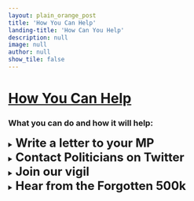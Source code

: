 ```yaml
---
layout: plain_orange_post
title: 'How You Can Help'
landing-title: 'How Can You Help'
description: null
image: null
author: null
show_tile: false
---
```


<h1><u>How You Can Help</u></h1>

<h3>What you can do and how it will help:</h3>

<details>
<summary><b><font size="+2">Write a letter to your MP</font></b></summary>

<p><b><font color="navy">[INSERT YOUR ADDRESS <br> <br> + POSTCODE]</font></b></p>

<p><b>URGENT: EVUSHELD – PREVENTATIVE COVID-19 TREATMENT </b></p>
 
<p>Dear <b><font color="navy">[INSERT NAME OF MP]</font></b>,</p>
<p>RE: EVUSHELD </p>
<p><font color="navy"><u>Option 1:</u></font> Many immunocompromised people like <b><font color="navy">[ME / MY LOVED ONE]</font></b>, who has <b><font color="navy">[CONDITION NAME]</font></b>, are still shielding/taking significant precautions, two years later, because we are at disproportionate risk of dying from Covid.</p>

<p><font color="navy"><u>Option 2:</u></font> I am writing on behalf of those who are still at disproportionate risk from Covid.</p>

<p>Immunocompromised people are also less likely to be protected by vaccines. There are over 500k people who are still at increased risk from this deadly disease, many of whom are still anxious and cannot ‘live with Covid’ like the rest of the country. <b>Evusheld is a treatment that aims to prevent Covid-19 in patients who cannot respond to vaccines.</b></p>

<p>Despite Evusheld receiving MHRA approval earlier this year, the Department of Health and Social Care has announced that it will not decide whether to procure the treatment until an appraisal is completed by the National Institute for Health and Care Excellence (NICE) in May 2023. Evusheld, however, is already being monitored as part of the RAPID C-19 initiative. Other Covid treatments and vaccines were monitored by RAPID C-19 then procured and made available before a NICE appraisal. This is because the individual and public health need for these treatments is considered greater and more urgent than the need to determine how cost-effective they are. There is a wealth of robust evidence demonstrating Evusheld’s effectiveness at preventing Covid-19 infection, and of reducing severity of illness. </p> 

<p>The latest real-world data from Israel shows that immunocompromised people who took Evusheld were half as likely to become infected with Covid, and 92% less likely to be hospitalised and/or die. Evusheld has been rolled out in 33 countries, including the United States, Canada, Japan, and France. Most of these countries have measured the impact and effectiveness of Evusheld to monitor whether it works against new variants. We want to see our Government do the same and let those left behind get back to normal.</p> 

<p>The immunocompromised urgently need a safe and effective treatment to help prevent them from getting infected with Covid, and from the severe outcomes associated with the disease.</p>

<p><b>Please can you:</b></p>
<ul class="difference">
                        <li><b>Write to the Secretary of State for Health and Social Care on my behalf and urge her to roll out Evusheld this winter.</b></li>
                        <li><b>Join our vigil on the 26th October at 12.30pm in Parliament Square, where family and friends of the Forgotten 500,000 will be gathering to represent them.</b></li>
                        </ul>

<p>I look forward to hearing from you as soon as possible.</p>

<p>Yours sincerely, </p>

<p><b><font color="navy">[YOUR NAME]</font></b></p>

</details>



<details>
<summary><b><font size="+2">Contact Politicians on Twitter</font></b></summary>

<ul class="difference">
                    <li><u>Tweets for the immunocompromised:</u></li>
                    <ul class="level_3">
                        <li><a class="twitter-share-button" href="https://twitter.com/intent/tweet?text=Help%20the%20%23Forgotten500k%20feel%20safe%20again%20%40robertjenrick.%20We%20are%20still%20at%20risk%20from%20Covid%20%E2%80%93%20we%20need%20you%20to%20roll%20out%20Evusheld%20now." data-size="large">Tweet</a> Help the #Forgotten500k feel safe again @robertjenrick. We are still at risk from Covid – we need you to roll out Evusheld now.</li>                        
                        <li><a class="twitter-share-button" href="https://twitter.com/intent/tweet?text=Help%20the%20%23Forgotten500k%20feel%20safe%20again%20%40theresecoffey.%20We%20are%20still%20at%20risk%20from%20Covid%20%E2%80%93%20we%20need%20you%20to%20roll%20out%20Evusheld%20now." data-size="large">Tweet</a> Help the #Forgotten500k feel safe again @theresecoffey. We are still at risk from Covid – we need you to roll out Evusheld now.</li>
                        <li><a class="twitter-share-button" href="https://twitter.com/intent/tweet?text=Help%20the%20%23Forgotten500k%20feel%20safe%20again%20%40trussliz.%20We%20are%20still%20at%20risk%20from%20Covid%20%E2%80%93%20we%20need%20you%20to%20roll%20out%20Evusheld%20now." data-size="large">Tweet</a> Help the #Forgotten500k feel safe again @trussliz. We are still at risk from Covid – we need you to roll out Evusheld now.</li>
                    </ul>
                    <li><u>Tweets for family members of the immunocompromised:</u></li>
                    <ul class="level_3">
                        <li><a class="twitter-share-button" href="https://twitter.com/intent/tweet?text=Help%20the%20%23Forgotten500k%20feel%20safe%20again%20%40robertjenrick.%20My%20loved%20ones%20are%20still%20at%20risk%20from%20Covid%20%E2%80%93%20we%20need%20you%20to%20roll%20out%20Evusheld%20now." data-size="large">Tweet</a> Help the #Forgotten500k feel safe again @robertjenrick. My loved ones are still at risk from Covid – we need you to roll out Evusheld now.</li>                        
                        <li><a class="twitter-share-button" href="https://twitter.com/intent/tweet?text=Help%20the%20%23Forgotten500k%20feel%20safe%20again%20%40theresecoffey.%20My%20loved%20ones%20are%20still%20at%20risk%20from%20Covid%20%E2%80%93%20we%20need%20you%20to%20roll%20out%20Evusheld%20now." data-size="large">Tweet</a> Help the #Forgotten500k feel safe again @trussliz. My loved ones are still at risk from Covid – we need you to roll out Evusheld now.</li>
                        <li><a class="twitter-share-button" href="https://twitter.com/intent/tweet?text=Help%20the%20%23Forgotten500k%20feel%20safe%20again%20%40trussliz.%20My%20loved%20ones%20are%20still%20at%20risk%20from%20Covid%20%E2%80%93%20we%20need%20you%20to%20roll%20out%20Evusheld%20now." data-size="large">Tweet</a> Help the #Forgotten500k feel safe again @theresecoffey. My loved ones are still at risk from Covid – we need you to roll out Evusheld now.</li>
                    </ul>
                        <li><u>Tweets for other supporters:</u></li>
                        <ul class="level_3">
                        <li><a class="twitter-share-button" href="https://twitter.com/intent/tweet?text=Help%20protect%20the%20%23Forgotten500k%20and%20roll%20out%20Evusheld%20urgently%20%40robertjenrick.%20We%20dealt%20with%20Covid%20together%20%E2%80%93%20we%20can%E2%80%99t%20leave%20them%20behind." data-size="large">Tweet</a> Help protect the #Forgotten500k and roll out Evusheld urgently @robertjenrick. We dealt with Covid together – we can’t leave them behind. </li>
                        <li><a class="twitter-share-button" href="https://twitter.com/intent/tweet?text=Help%20protect%20the%20%23Forgotten500k%20and%20roll%20out%20Evusheld%20urgently%20%40theresecoffey.%20We%20dealt%20with%20Covid%20together%20%E2%80%93%20we%20can%E2%80%99t%20leave%20them%20behind." data-size="large">Tweet</a> Help protect the #Forgotten500k and roll out Evusheld urgently @theresecoffey. We dealt with Covid together – we can’t leave them behind. </li>
                        <li><a class="twitter-share-button" href="https://twitter.com/intent/tweet?text=Help%20protect%20the%20%23Forgotten500k%20and%20roll%20out%20Evusheld%20urgently%20%40trussliz.%20We%20dealt%20with%20Covid%20together%20%E2%80%93%20we%20can%E2%80%99t%20leave%20them%20behind." data-size="large">Tweet</a> Help protect the #Forgotten500k and roll out Evusheld urgently @trussliz. We dealt with Covid together – we can’t leave them behind. </li>
                    </ul></ul>

</details>

<details>
<summary><b><font size="+2">Join our vigil</font></b></summary>

<p>The vigil will be held on the 26th October at 12.30pm in Parliament Square, where family and friends of the Forgotten 500,000 will be gathering to represent them. </p>
<p>Follow our <a href="https://www.facebook.com/forgotten500k/?show_switched_toast=0&show_invite_to_follow=0&show_switched_tooltip=0&show_podcast_settings=0&show_community_transition=0&show_community_review_changes=0&show_community_rollback=0&show_follower_visibility_disclosure=0/"> Facebook page</a> for updates on the Vigil.
</p>

</details>



<details>
<summary><b><font size="+2">Hear from the Forgotten 500k</font></b></summary>

<p>Listen to and read their <a href="https://getevusheld.uk/hear-our-stories/">stories and personal impact statements</a>.</p>

</details>
